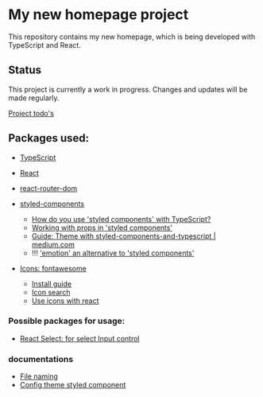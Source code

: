 # My new homepage project

This repository contains my new homepage, which is being developed with TypeScript and React.

## Status

This project is currently a work in progress. Changes and updates will be made regularly.

[Project todo's](todo.md)

## Packages used:

- [TypeScript](https://www.typescriptlang.org/)

- [React](https://reactjs.org/)

- [react-router-dom](https://reactrouter.com/)

- [styled-components](https://styled-components.com/)

  - [How do you use 'styled components' with TypeScript?](#how-do-you-use-styled-components-with-typescript)
  - [Working with props in 'styled components'](https://styled-components.com/docs/basics#attaching-additional-props)
  - [Guide: Theme with styled-components-and-typescript | medium.com](https://medium.com/rbi-tech/theme-with-styled-components-and-typescript-209244ec15a3)
  - !!! ['emotion' an alternative to 'styled components'](https://emotion.sh/docs/typescript)

- [Icons: fontawesome](https://fontawesome.com/)

  - [Install guide](https://docs.fontawesome.com/web/use-with/react/)
  - [Icon search](https://fontawesome.com/search)
  - [Use icons with react](https://docs.fontawesome.com/web/use-with/react/add-icons)

### Possible packages for usage:

- [React Select: for select Input control](https://react-select.com/home)

### documentations

- [File naming](documention/fileNaming.md)
- [Config theme styled component](documention/configThemeStyledComponent.md)
